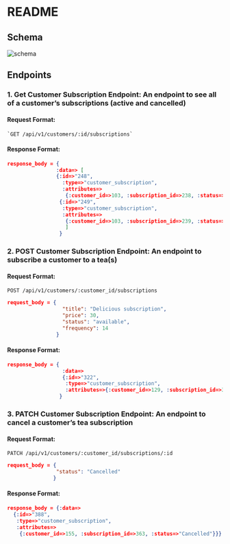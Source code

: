 # README
## Schema
![schema](https://i.ibb.co/6rrx29M/Screen-Shot-2021-08-05-at-11-06-57-AM.png)

## Endpoints
### 1. Get Customer Subscription Endpoint: An endpoint to see all of a customer’s subscriptions (active and cancelled)

#### Request Format:
```
`GET /api/v1/customers/:id/subscriptions`
```

#### Response Format:
```json
response_body = {
                :data=> [
                {:id=>"248",
                  :type=>"customer_subscription",
                  :attributes=>
                   {:customer_id=>103, :subscription_id=>238, :status=>"Active"}},
                 {:id=>"249",
                  :type=>"customer_subscription",
                  :attributes=>
                   {:customer_id=>103, :subscription_id=>239, :status=>"Cancelled"}}
                   ]
                 }
```

### 2. POST Customer Subscription Endpoint: An endpoint to subscribe a customer to a tea(s)
#### Request Format:

`POST /api/v1/customers/:customer_id/subscriptions`

```json
request_body = {
                  "title": "Delicious subscription",
                  "price": 30,
                  "status": "available",
                  "frequency": 14
                }
```

#### Response Format:
```json
response_body = {
                  :data=>
                  {:id=>"322",
                   :type=>"customer_subscription",
                   :attributes=>{:customer_id=>129, :subscription_id=>304, :status=>"Active"}}
                 }
```


### 3. PATCH Customer Subscription Endpoint: An endpoint to cancel a customer’s tea subscription
#### Request Format:

`PATCH /api/v1/customers/:customer_id/subscriptions/:id`
```json
request_body = {
                "status": "Cancelled"
               }
```

#### Response Format:
```json
response_body = {:data=>
  {:id=>"388",
   :type=>"customer_subscription",
   :attributes=>
    {:customer_id=>155, :subscription_id=>363, :status=>"Cancelled"}}}
```
